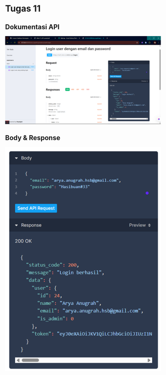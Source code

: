 # Tugas 11

## Dokumentasi API
![Alt Text](<Screenshot (1497).png>)

## Body & Response
![Alt Text](<Screenshot (1498).png>)